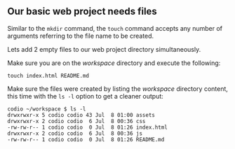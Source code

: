 ## Our basic web project needs files

Similar to the `mkdir` command, the `touch` command accepts any number of arguments referring to the file name to be created. 

Lets add 2 empty files to our web project directory simultaneously.

Make sure you are on the _workspace_ directory and execute the following: 

```
touch index.html README.md
```

Make sure the files were created by listing the _workspace_ directory content, this time with the `ls -l` option to get a cleaner output:

```
codio ~/workspace $ ls -l
drwxrwxr-x 5 codio codio 43 Jul  8 01:00 assets
drwxrwxr-x 2 codio codio  6 Jul  8 00:36 css
-rw-rw-r-- 1 codio codio  0 Jul  8 01:26 index.html
drwxrwxr-x 2 codio codio  6 Jul  8 00:36 js
-rw-rw-r-- 1 codio codio  0 Jul  8 01:26 README.md
```